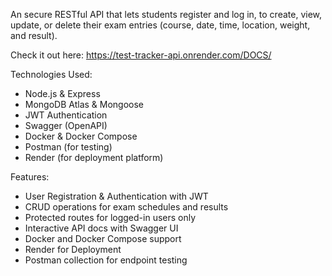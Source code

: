 An secure RESTful API that lets students register and log in, to create, view, update, or delete their exam entries
(course, date, time, location, weight, and result). 

Check it out here: https://test-tracker-api.onrender.com/DOCS/

Technologies Used:
- Node.js & Express
- MongoDB Atlas & Mongoose
- JWT Authentication
- Swagger (OpenAPI)
- Docker & Docker Compose
- Postman (for testing)
- Render (for deployment platform)

Features:
- User Registration & Authentication with JWT
- CRUD operations for exam schedules and results
- Protected routes for logged-in users only
- Interactive API docs with Swagger UI
- Docker and Docker Compose support
- Render for Deployment
- Postman collection for endpoint testing
